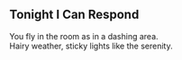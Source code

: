 Tonight I Can Respond
---------------------
You fly in the room as in a dashing area.  
Hairy weather, sticky lights like the serenity.  
